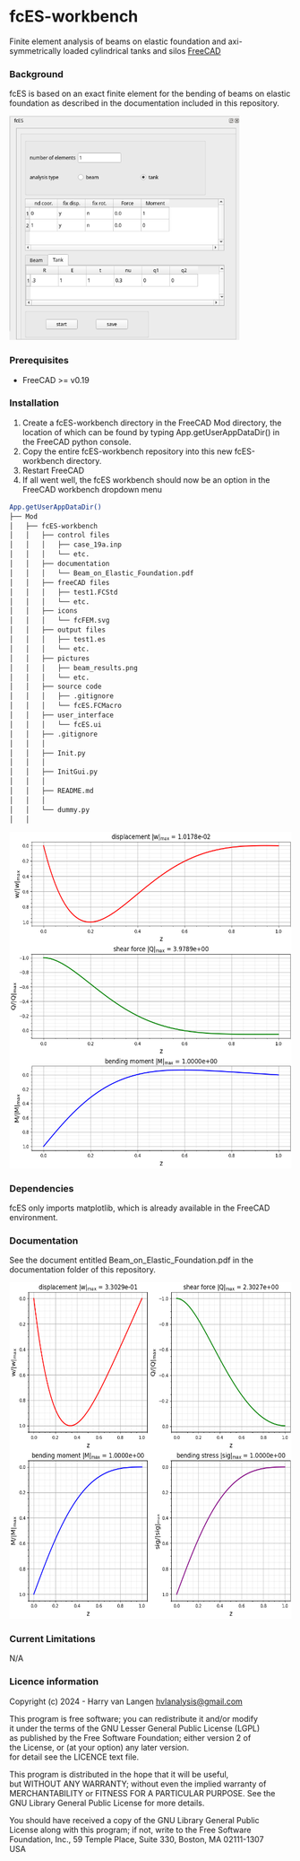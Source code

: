 # fcES-workbench
Finite element analysis of beams on elastic foundation and axi-symmetrically loaded cylindrical tanks and silos [FreeCAD](https://freecad.org)

### Background
fcES is based on an exact finite element for the bending of beams on elastic foundation as described in the documentation included in this repository.

<img src="https://github.com/HarryvL/fcES/blob/main/pictures/fcES_window.png" height="400"/>

### Prerequisites
* FreeCAD >= v0.19

### Installation
1. Create a fcES-workbench directory in the FreeCAD Mod directory, the location of which can be found by typing App.getUserAppDataDir() in the FreeCAD python console.
1. Copy the entire fcES-workbench repository into this new fcES-workbench directory.
1. Restart FreeCAD
1. If all went well, the fcES workbench should now be an option in the FreeCAD workbench dropdown menu

```bash
App.getUserAppDataDir()
├── Mod
│   ├── fcES-workbench
│   │   ├── control files
│   │   │   ├── case_19a.inp
│   │   │   └── etc.
│   │   ├── documentation
│   │   │   └── Beam_on_Elastic_Foundation.pdf
│   │   ├── freeCAD files
│   │   │   ├── test1.FCStd
│   │   │   └── etc.
│   │   ├── icons
│   │   │   └── fcFEM.svg
│   │   ├── output files
│   │   │   ├── test1.es
│   │   │   └── etc.
│   │   ├── pictures
│   │   │   ├── beam_results.png
│   │   │   └── etc.
│   │   ├── source code
│   │   │   ├── .gitignore
│   │   │   └── fcES.FCMacro
│   │   ├── user_interface
│   │   │   └── fcES.ui
│   │   ├── .gitignore
│   │   │
│   │   ├── Init.py
│   │   │
│   │   ├── InitGui.py
│   │   │
│   │   ├── README.md
│   │   │
│   │   └── dummy.py
│   │
```

<img src="https://github.com/HarryvL/fcES/blob/main/pictures/beam_results.png" height="600"/><img>

### Dependencies
fcES only imports matplotlib, which is already available in the FreeCAD environment.

### Documentation
See the document entitled Beam_on_Elastic_Foundation.pdf in the documentation folder of this repository.

<img src="https://github.com/HarryvL/fcES/blob/main/pictures/tank_results.png" height="600"/><img>

### Current Limitations
N/A 

### Licence information

Copyright (c) 2024 - Harry van Langen <hvlanalysis@gmail.com>  


This program is free software; you can redistribute it and/or modify  
it under the terms of the GNU Lesser General Public License (LGPL)    
as published by the Free Software Foundation; either version 2 of     
the License, or (at your option) any later version.                   
for detail see the LICENCE text file.                                 
                                                                         
This program is distributed in the hope that it will be useful,       
but WITHOUT ANY WARRANTY; without even the implied warranty of        
MERCHANTABILITY or FITNESS FOR A PARTICULAR PURPOSE.  See the         
GNU Library General Public License for more details.                  
                                                                         
You should have received a copy of the GNU Library General Public     
License along with this program; if not, write to the Free Software   
Foundation, Inc., 59 Temple Place, Suite 330, Boston, MA  02111-1307  
USA                                                                   
